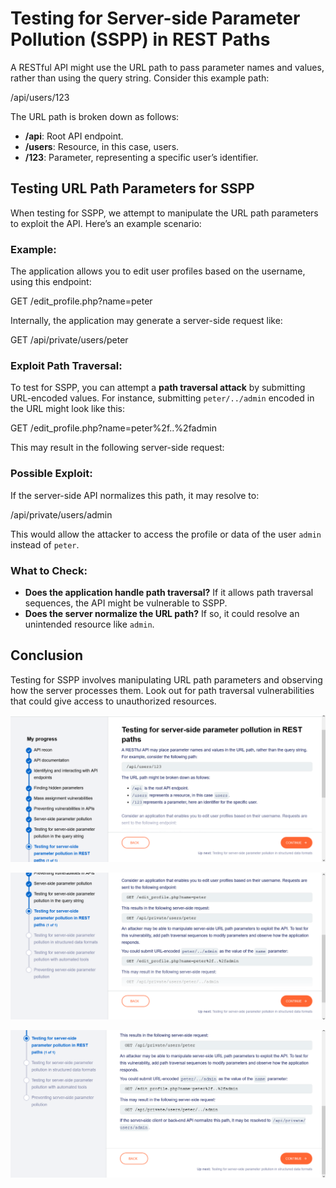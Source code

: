 # Testing for Server-side Parameter Pollution (SSPP) in REST Paths

A RESTful API might use the URL path to pass parameter names and values, rather than using the query string. Consider this example path:

/api/users/123

The URL path is broken down as follows:
- **/api**: Root API endpoint.
- **/users**: Resource, in this case, users.
- **/123**: Parameter, representing a specific user’s identifier.

## Testing URL Path Parameters for SSPP

When testing for SSPP, we attempt to manipulate the URL path parameters to exploit the API. Here’s an example scenario:

### Example:
The application allows you to edit user profiles based on the username, using this endpoint:

GET /edit_profile.php?name=peter


Internally, the application may generate a server-side request like:

GET /api/private/users/peter



### Exploit Path Traversal:

To test for SSPP, you can attempt a **path traversal attack** by submitting URL-encoded values. For instance, submitting `peter/../admin` encoded in the URL might look like this:

GET /edit_profile.php?name=peter%2f..%2fadmin


This may result in the following server-side request:


### Possible Exploit:
If the server-side API normalizes this path, it may resolve to:

/api/private/users/admin


This would allow the attacker to access the profile or data of the user `admin` instead of `peter`.

### What to Check:
- **Does the application handle path traversal?** If it allows path traversal sequences, the API might be vulnerable to SSPP.
- **Does the server normalize the URL path?** If so, it could resolve an unintended resource like `admin`.

## Conclusion

Testing for SSPP involves manipulating URL path parameters and observing how the server processes them. Look out for path traversal vulnerabilities that could give access to unauthorized resources.

![Server-Side Params](https://github.com/LanZeroth/Portswigger-Writeups/blob/main/Images/server-side-params.png)


![Server-Side Params](https://github.com/LanZeroth/Portswigger-Writeups/blob/main/Images/server-side-params2.png)



![Server-Side Params](https://github.com/LanZeroth/Portswigger-Writeups/blob/main/Images/server-side-params3.png)